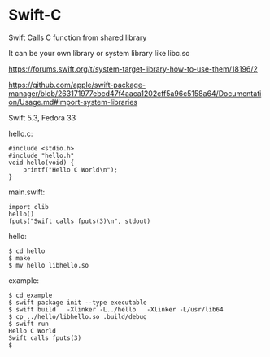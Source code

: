 # Swift-C
Swift Calls C function from shared library

It can be your own library or system library like libc.so

https://forums.swift.org/t/system-target-library-how-to-use-them/18196/2

https://github.com/apple/swift-package-manager/blob/263171977ebcd47f4aaca1202cff5a96c5158a64/Documentation/Usage.md#import-system-libraries

Swift 5.3, Fedora 33

hello.c:
```
#include <stdio.h>
#include "hello.h"
void hello(void) {
    printf("Hello C World\n");
}
```
main.swift:
```
import clib
hello()
fputs("Swift calls fputs(3)\n", stdout)
```
hello:
```
$ cd hello
$ make
$ mv hello libhello.so
```
example:
```
$ cd example
$ swift package init --type executable
$ swift build   -Xlinker -L../hello   -Xlinker -L/usr/lib64
$ cp ../hello/libhello.so .build/debug
$ swift run
Hello C World
Swift calls fputs(3)
$
```
